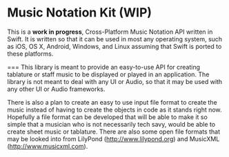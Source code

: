 Music Notation Kit (WIP)
==============

This is a **work in progress**, Cross-Platform Music Notation API written in Swift. It is written so that it can be used in most any operating system, such as iOS, OS X, Android, Windows, and Linux assuming that Swift is ported to these platforms.

===
This library is meant to provide an easy-to-use API for creating tablature or staff music to be displayed or played in an application. The library is not meant to deal with any UI or Audio, so that it may be used with any other UI or Audio frameworks.

There is also a plan to create an easy to use input file format to create the music instead of having to create the objects in code as it stands right now. Hopefully a file format can be developed that will be able to make it so simple that a musician who is not necessarily tech savy, would be able to create sheet music or tablature. There are also some open file formats that may be looked into from LilyPond (http://www.lilypond.org) and MusicXML (http://www.musicxml.com).
